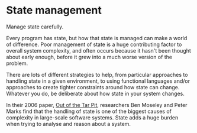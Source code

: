 # State management

Manage state carefully.

Every program has state, but how that state is managed can make a world of difference. Poor management of state is a huge contributing factor to overall system complexity, and often occurs because it hasn't been thought about early enough, before it grew into a much worse version of the problem.

There are lots of different strategies to help, from particular approaches to handling state in a given environment, to using functional languages and/or approaches to create tighter constraints around how state can change. Whatever you do, be deliberate about how state in your system changes.

In their 2006 paper, [Out of the Tar Pit](//curtclifton.net/papers/MoseleyMarks06a.pdf), researchers Ben Moseley and Peter Marks find that the handling of state is one of the biggest causes of complexity in large-scale software systems. State adds a huge burden when trying to analyse and reason about a system.
